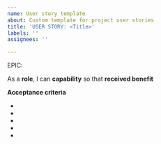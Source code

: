 ```yaml
---
name: User story template
about: Custom template for project user stories
title: 'USER STORY: <Title>'
labels: ''
assignees: ''

---
```


EPIC: <epic>

As a **role**, I can **capability** so that **received benefit**

**Acceptance criteria**

-
-
-
-
-
